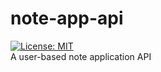 # note-app-api

[![License: MIT](https://img.shields.io/badge/License-MIT-yellow.svg)](https://opensource.org/licenses/MIT)  
A user-based note application API
